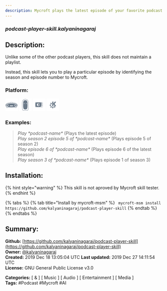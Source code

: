 ```yaml
---
description: Mycroft plays the latest episode of your favorite podcast
---
```


### _podcast-player-skill.kalyaninagaraj_  
## Description:  
Unlike some of the other podcast players, this skill does not maintain a playlist.

Instead, this skill lets you to play a particular episode by identifying the season and episode number to Mycroft.  
  
  
### Platform:  
 ![Mark I](../.gitbook/assets/mark-1-icon.png)  ![Mark II](../.gitbook/assets/mark-2-icon.png)  ![Picroft](../.gitbook/assets/picroft-icon.png)  ![plasmoid](../.gitbook/assets/kde.png)   
### Examples:  
> *Play \*podcast-name\** (Plays the latest episode)  
> *Play season 2 episode 5 of \*podcast-name\** (Plays episode 5 of season 2)  
> *Play episode 6 of \*podcast-name\** (Plays episode 6 of the latest season)  
> *Play season 3 of \*podcast-name\** (Plays episode 1 of season 3)  
  
## Installation:  
{% hint style="warning" %}
This skill is not aproved by Mycroft skill tester.
{% endhint %}
    
{% tabs %}
{% tab title="Install by mycroft-msm" %}
``` mycroft-msm install https://github.com/kalyaninagaraj/podcast-player-skill```
{% endtab %}
  {% endtabs %}
    
## Summary:  
**Github:** [https://github.com/kalyaninagaraj/podcast-player-skill](https://github.com/kalyaninagaraj/podcast-player-skill)  
**Owner:** [@kalyaninagaraj](https://github.com/kalyaninagaraj)  
**Created:** 2019 Dec 18 13:05:04 UTC  **Last updated:** 2019 Dec 27 14:11:54 UTC  
**License:** GNU General Public License v3.0  
  
**Categories:** [ & ] [ Music ] [ Audio ] [ Entertainment ] [ Media ]   
**Tags:** \#Podcast \#Mycroft \#AI   
